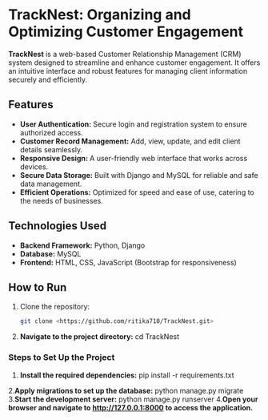 # TrackNest: Organizing and Optimizing Customer Engagement

**TrackNest** is a web-based Customer Relationship Management (CRM) system designed to streamline and enhance customer engagement. It offers an intuitive interface and robust features for managing client information securely and efficiently.

## Features
- **User Authentication:** Secure login and registration system to ensure authorized access.
- **Customer Record Management:** Add, view, update, and edit client details seamlessly.
- **Responsive Design:** A user-friendly web interface that works across devices.
- **Secure Data Storage:** Built with Django and MySQL for reliable and safe data management.
- **Efficient Operations:** Optimized for speed and ease of use, catering to the needs of businesses.

## Technologies Used
- **Backend Framework:** Python, Django
- **Database:** MySQL
- **Frontend:** HTML, CSS, JavaScript (Bootstrap for responsiveness)

## How to Run
1. Clone the repository:
   ```bash
   git clone <https://github.com/ritika710/TrackNest.git> 


1. **Navigate to the project directory:**
   cd TrackNest

### Steps to Set Up the Project

1. **Install the required dependencies:**
   pip install -r requirements.txt
   
2.**Apply migrations to set up the database:**
   python manage.py migrate
3.**Start the development server:**
   python manage.py runserver
4.**Open your browser and navigate to http://127.0.0.1:8000 to access the application.**
    
